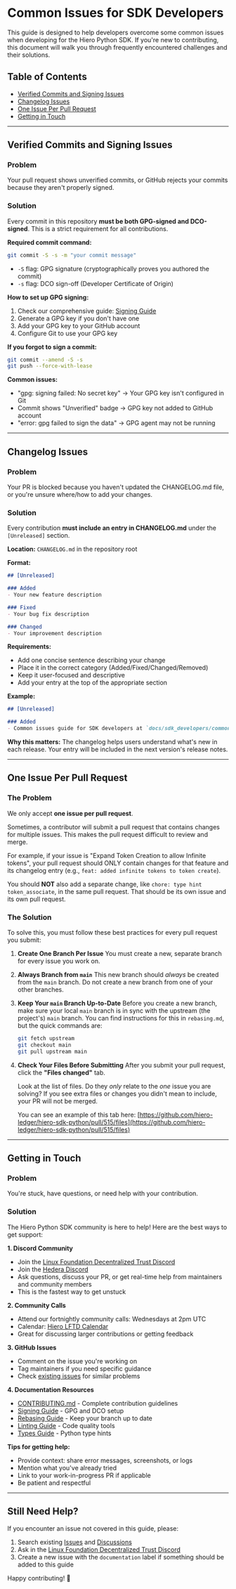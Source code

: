 # Common Issues for SDK Developers

This guide is designed to help developers overcome some common issues when developing for the Hiero Python SDK. If you're new to contributing, this document will walk you through frequently encountered challenges and their solutions.

## Table of Contents

- [Verified Commits and Signing Issues](#verified-commits-and-signing-issues)
- [Changelog Issues](#changelog-issues)
- [One Issue Per Pull Request](#one-issue-per-pull-request)
- [Getting in Touch](#getting-in-touch)

---

## Verified Commits and Signing Issues

### Problem
Your pull request shows unverified commits, or GitHub rejects your commits because they aren't properly signed.

### Solution
Every commit in this repository **must be both GPG-signed and DCO-signed**. This is a strict requirement for all contributions.

**Required commit command:**
```bash
git commit -S -s -m "your commit message"
```

- `-S` flag: GPG signature (cryptographically proves you authored the commit)
- `-s` flag: DCO sign-off (Developer Certificate of Origin)

**How to set up GPG signing:**

1. Check our comprehensive guide: [Signing Guide](../docs/sdk_developers/signing.md)
2. Generate a GPG key if you don't have one
3. Add your GPG key to your GitHub account
4. Configure Git to use your GPG key

**If you forgot to sign a commit:**
```bash
git commit --amend -S -s
git push --force-with-lease
```

**Common issues:**
- "gpg: signing failed: No secret key" → Your GPG key isn't configured in Git
- Commit shows "Unverified" badge → GPG key not added to GitHub account
- "error: gpg failed to sign the data" → GPG agent may not be running

---

## Changelog Issues

### Problem
Your PR is blocked because you haven't updated the CHANGELOG.md file, or you're unsure where/how to add your changes.

### Solution
Every contribution **must include an entry in CHANGELOG.md** under the `[Unreleased]` section.

**Location:** `CHANGELOG.md` in the repository root

**Format:**
```markdown
## [Unreleased]

### Added
- Your new feature description

### Fixed
- Your bug fix description

### Changed
- Your improvement description
```

**Requirements:**
- Add one concise sentence describing your change
- Place it in the correct category (Added/Fixed/Changed/Removed)
- Keep it user-focused and descriptive
- Add your entry at the top of the appropriate section

**Example:**
```markdown
## [Unreleased]

### Added
- Common issues guide for SDK developers at `docs/sdk_developers/common_issues.md`
```

**Why this matters:**
The changelog helps users understand what's new in each release. Your entry will be included in the next version's release notes.

---

## One Issue Per Pull Request

### The Problem

We only accept **one issue per pull request**. 

Sometimes, a contributor will submit a pull request that contains changes for multiple issues. This makes the pull request difficult to review and merge.

For example, if your issue is "Expand Token Creation to allow Infinite tokens", your pull request should ONLY contain changes for that feature and its changelog entry (e.g., `feat: added infinite tokens to token create`). 

You should **NOT** also add a separate change, like `chore: type hint token_associate`, in the same pull request. That should be its own issue and its own pull request.

### The Solution

To solve this, you must follow these best practices for every pull request you submit:

1.  **Create One Branch Per Issue**
    You must create a new, separate branch for every issue you work on. 

2.  **Always Branch from `main`**
    This new branch should *always* be created from the `main` branch. Do not create a new branch from one of your other branches.

3.  **Keep Your `main` Branch Up-to-Date**
    Before you create a new branch, make sure your local `main` branch is in sync with the upstream (the project's) `main` branch. You can find instructions for this in `rebasing.md`, but the quick commands are:
    ```sh
    git fetch upstream
    git checkout main
    git pull upstream main
    ```

4.  **Check Your Files Before Submitting**
    After you submit your pull request, click the **"Files changed"** tab.



    Look at the list of files. Do they *only* relate to the *one* issue you are solving? If you see extra files or changes you didn't mean to include, your PR will not be merged.

    You can see an example of this tab here: [https://github.com/hiero-ledger/hiero-sdk-python/pull/515/files](https://github.com/hiero-ledger/hiero-sdk-python/pull/515/files)

---


## Getting in Touch

### Problem
You're stuck, have questions, or need help with your contribution.

### Solution
The Hiero Python SDK community is here to help! Here are the best ways to get support:

**1. Discord Community**
- Join the [Linux Foundation Decentralized Trust Discord](https://discord.gg/hyperledger)
- Join the [Hedera Discord](https://discord.com/invite/hederahashgraph)
- Ask questions, discuss your PR, or get real-time help from maintainers and community members
- This is the fastest way to get unstuck

**2. Community Calls**
- Attend our fortnightly community calls: Wednesdays at 2pm UTC
- Calendar: [Hiero LFTD Calendar](https://zoom-lfx.platform.linuxfoundation.org/meetings/hiero?view=week)
- Great for discussing larger contributions or getting feedback

**3. GitHub Issues**
- Comment on the issue you're working on
- Tag maintainers if you need specific guidance
- Check [existing issues](https://github.com/hiero-ledger/hiero-sdk-python/issues) for similar problems

**4. Documentation Resources**
- [CONTRIBUTING.md](../../CONTRIBUTING.md) - Complete contribution guidelines
- [Signing Guide](../docs/sdk_developers/signing.md) - GPG and DCO setup
- [Rebasing Guide](../docs/sdk_developers/rebasing.md) - Keep your branch up to date
- [Linting Guide](../docs/sdk_developers/linting.md) - Code quality tools
- [Types Guide](../docs/sdk_developers/types.md) - Python type hints

**Tips for getting help:**
- Provide context: share error messages, screenshots, or logs
- Mention what you've already tried
- Link to your work-in-progress PR if applicable
- Be patient and respectful

---

## Still Need Help?

If you encounter an issue not covered in this guide, please:

1. Search existing [Issues](https://github.com/hiero-ledger/hiero-sdk-python/issues) and [Discussions](https://github.com/hiero-ledger/hiero-sdk-python/discussions)
2. Ask in the [Linux Foundation Decentralized Trust Discord](https://discord.gg/hyperledger)
3. Create a new issue with the `documentation` label if something should be added to this guide

Happy contributing! 🎉
